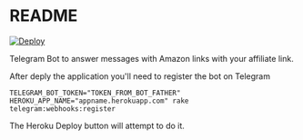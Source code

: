 # README

[![Deploy](https://www.herokucdn.com/deploy/button.svg)](https://heroku.com/deploy?template=https://github.com/acdesouza/telegram_bot_amazon_affiliate_rails)

Telegram Bot to answer messages with Amazon links with your affiliate link.


After deply the application you'll need to register the bot on Telegram

```
TELEGRAM_BOT_TOKEN="TOKEN_FROM_BOT_FATHER" HEROKU_APP_NAME="appname.herokuapp.com" rake telegram:webhooks:register
```

The Heroku Deploy button will attempt to do it.